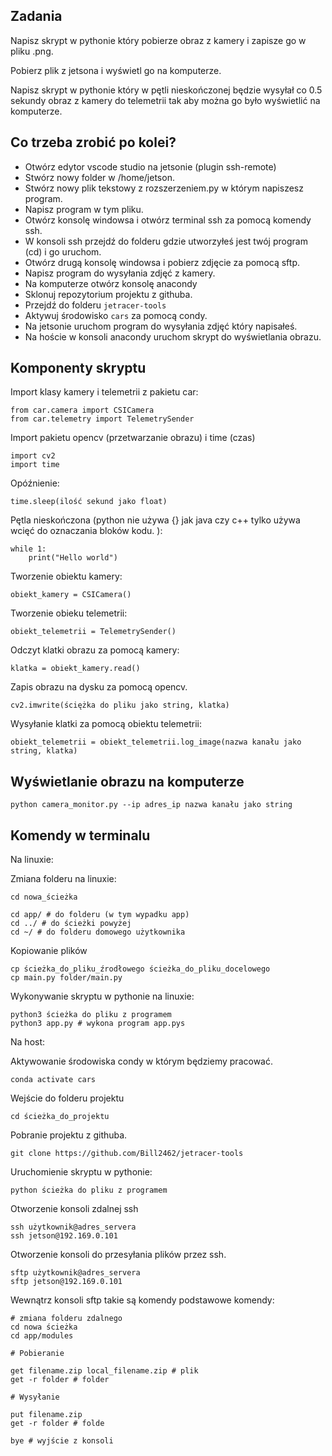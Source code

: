
## Zadania

Napisz skrypt w pythonie który pobierze obraz z kamery i zapisze go w pliku .png.

Pobierz plik z jetsona i wyświetl go na komputerze.

Napisz skrypt w pythonie który w pętli nieskończonej będzie wysyłał co 0.5 sekundy obraz z kamery do telemetrii tak aby można go było wyświetlić na komputerze.

## Co trzeba zrobić po kolei?

 - Otwórz edytor vscode studio na jetsonie (plugin ssh-remote)
 - Stwórz nowy folder w /home/jetson.
 - Stwórz nowy plik tekstowy z rozszerzeniem.py w którym napiszesz program.
 - Napisz program w tym pliku.
 - Otwórz konsolę windowsa i otwórz terminal ssh za pomocą komendy ssh.
 - W konsoli ssh przejdź do folderu gdzie utworzyłeś jest twój program (cd) i go uruchom.
 - Otwórz drugą konsolę windowsa i pobierz zdjęcie za pomocą sftp.
 - Napisz program do wysyłania zdjęć z kamery.
 - Na komputerze otwórz konsolę anacondy
 - Sklonuj repozytorium projektu z githuba.
 - Przejdź do folderu `jetracer-tools`
 - Aktywuj środowisko `cars` za pomocą condy.
 - Na jetsonie uruchom program do wysyłania zdjęć który napisałeś.
 - Na hoście w konsoli anacondy uruchom skrypt do wyświetlania obrazu.

## Komponenty skryptu

Import klasy kamery i telemetrii z pakietu car:

```
from car.camera import CSICamera
from car.telemetry import TelemetrySender
```

Import pakietu opencv (przetwarzanie obrazu) i time (czas)

```
import cv2
import time
```

Opóźnienie:

```
time.sleep(ilość sekund jako float)
```

Pętla nieskończona (python nie używa {} jak java czy c++ tylko używa wcięć do oznaczania bloków kodu. ):

```
while 1:
    print("Hello world")
```

Tworzenie obiektu kamery:

```
obiekt_kamery = CSICamera()
```

Tworzenie obieku telemetrii:

```
obiekt_telemetrii = TelemetrySender()
```

Odczyt klatki obrazu za pomocą kamery:

```
klatka = obiekt_kamery.read()
```

Zapis obrazu na dysku za pomocą opencv.

```
cv2.imwrite(ściężka do pliku jako string, klatka)
```

Wysyłanie klatki za pomocą obiektu telemetrii:

```
obiekt_telemetrii = obiekt_telemetrii.log_image(nazwa kanału jako string, klatka)
```

## Wyświetlanie obrazu na komputerze

```
python camera_monitor.py --ip adres_ip nazwa kanału jako string
```

## Komendy w terminalu

Na linuxie:

Zmiana folderu na linuxie:

```
cd nowa_ścieżka

cd app/ # do folderu (w tym wypadku app)
cd ../ # do ścieżki powyżej
cd ~/ # do folderu domowego użytkownika
```

Kopiowanie plików

```
cp ścieżka_do_pliku_źrodłowego ścieżka_do_pliku_docelowego
cp main.py folder/main.py
```

Wykonywanie skryptu w pythonie na linuxie:

```
python3 ścieżka do pliku z programem
python3 app.py # wykona program app.pys
```

Na host:

Aktywowanie środowiska condy w którym będziemy pracować.

```
conda activate cars
```

Wejście do folderu projektu

```
cd ścieżka_do_projektu
```

Pobranie projektu z githuba.

```
git clone https://github.com/Bill2462/jetracer-tools
```

Uruchomienie skryptu w pythonie:

```
python ścieżka do pliku z programem
```

Otworzenie konsoli zdalnej ssh

```
ssh użytkownik@adres_servera
ssh jetson@192.169.0.101
```

Otworzenie konsoli do przesyłania plików przez ssh.

```
sftp użytkownik@adres_servera
sftp jetson@192.169.0.101
```

Wewnątrz konsoli sftp takie są komendy podstawowe komendy:

```
# zmiana folderu zdalnego
cd nowa ścieżka
cd app/modules

# Pobieranie

get filename.zip local_filename.zip # plik
get -r folder # folder

# Wysyłanie

put filename.zip
get -r folder # folde

bye # wyjście z konsoli
```
